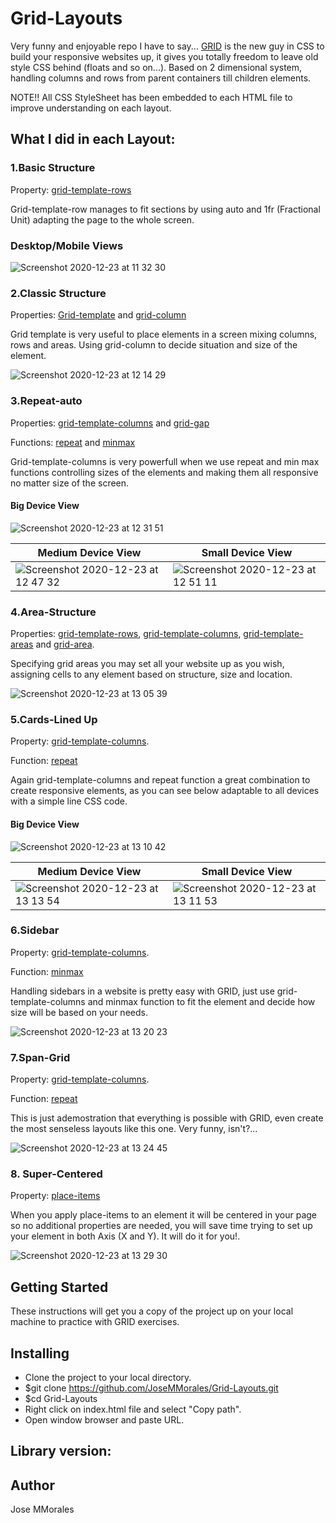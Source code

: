 # Grid-Layouts

Very funny and enjoyable repo I have to say... [GRID](https://developer.mozilla.org/en-US/docs/Web/CSS/CSS_Grid_Layout) is the new guy in CSS to build your responsive websites up, it gives you totally freedom to leave old style CSS behind (floats and so on...). Based on 2 dimensional system, handling columns and rows from parent containers till children elements.

NOTE!! All CSS StyleSheet has been embedded to each HTML file to improve understanding on each layout.

## What I did in each Layout:
### **1.Basic Structure**

Property: [grid-template-rows](https://developer.mozilla.org/en-US/docs/Web/CSS/grid-template-rows)

Grid-template-row manages to fit sections by using auto and 1fr (Fractional Unit) adapting the page to the whole screen.

### Desktop/Mobile Views
![Screenshot 2020-12-23 at 11 32 30](https://user-images.githubusercontent.com/43299285/102987421-8ea77880-4512-11eb-97c1-862f6e2f19f2.png)

### **2.Classic Structure**
Properties: [Grid-template](https://developer.mozilla.org/en-US/docs/Web/CSS/grid-template) and 
[grid-column](https://developer.mozilla.org/en-US/docs/Web/CSS/grid-column)

Grid template is very useful to place elements in a screen mixing columns, rows and areas. Using grid-column to decide situation and size of the element.

![Screenshot 2020-12-23 at 12 14 29](https://user-images.githubusercontent.com/43299285/102990873-6a4e9a80-4518-11eb-850e-963f90faa9cf.png)

### **3.Repeat-auto**
Properties: [grid-template-columns](https://developer.mozilla.org/en-US/docs/Web/CSS/grid-template-columns) and 
[grid-gap](https://developer.mozilla.org/en-US/docs/Web/CSS/gap)

Functions: [repeat](https://developer.mozilla.org/en-US/docs/Web/CSS/repeat()) and [minmax](https://developer.mozilla.org/en-US/docs/Web/CSS/minmax())

Grid-template-columns is very powerfull when we use repeat and min max functions controlling sizes of the elements and making them all responsive no matter size of the screen.

#### **Big Device View**
![Screenshot 2020-12-23 at 12 31 51](https://user-images.githubusercontent.com/43299285/102992079-d7fbc600-451a-11eb-9d26-494928f8ab05.png)

|**Medium Device View**  | **Small Device View** |
| ------------- | ------------- |
| ![Screenshot 2020-12-23 at 12 47 32](https://user-images.githubusercontent.com/43299285/102993206-07abcd80-451d-11eb-88ce-c9333c18387e.png)  | ![Screenshot 2020-12-23 at 12 51 11](https://user-images.githubusercontent.com/43299285/102993491-8bfe5080-451d-11eb-87f5-b8cb6f8fdce6.png) |

### **4.Area-Structure**
Properties: [grid-template-rows](https://developer.mozilla.org/en-US/docs/Web/CSS/grid-template-rows), [grid-template-columns](https://developer.mozilla.org/en-US/docs/Web/CSS/grid-template-columns), [grid-template-areas](https://developer.mozilla.org/en-US/docs/Web/CSS/grid-template-areas) and [grid-area](https://developer.mozilla.org/en-US/docs/Web/CSS/grid-area).

Specifying grid areas you may set all your website up as you wish, assigning cells to any element based on structure, size and location.

![Screenshot 2020-12-23 at 13 05 39](https://user-images.githubusercontent.com/43299285/102994552-91f53100-451f-11eb-83b8-4dcfbe7df3df.png)

### **5.Cards-Lined Up**

Property: [grid-template-columns](https://developer.mozilla.org/en-US/docs/Web/CSS/grid-template-columns).

Function: [repeat](https://developer.mozilla.org/en-US/docs/Web/CSS/repeat())

Again grid-template-columns and repeat function a great combination to create responsive elements, as you can see below adaptable to all devices with a simple line CSS code.

#### **Big Device View**
![Screenshot 2020-12-23 at 13 10 42](https://user-images.githubusercontent.com/43299285/102994888-44c58f00-4520-11eb-907f-425c1b69dcbc.png)

|**Medium Device View**  | **Small Device View** |
| ------------- | ------------- |
| ![Screenshot 2020-12-23 at 13 13 54](https://user-images.githubusercontent.com/43299285/102995151-b69dd880-4520-11eb-8b53-6bb35852c771.png) | ![Screenshot 2020-12-23 at 13 11 53](https://user-images.githubusercontent.com/43299285/102994996-6e7eb600-4520-11eb-91ef-cf60e2e98377.png) |

### **6.Sidebar**

Property: [grid-template-columns](https://developer.mozilla.org/en-US/docs/Web/CSS/grid-template-columns).

Function: [minmax](https://developer.mozilla.org/en-US/docs/Web/CSS/minmax())

Handling sidebars in a website is pretty easy with GRID, just use grid-template-columns and minmax function to fit the element and decide how size will be based on your needs.

![Screenshot 2020-12-23 at 13 20 23](https://user-images.githubusercontent.com/43299285/102995567-9fabb600-4521-11eb-85f5-bd9cd70a733c.png)

### **7.Span-Grid**
Property: [grid-template-columns](https://developer.mozilla.org/en-US/docs/Web/CSS/grid-template-columns).

Function: [repeat](https://developer.mozilla.org/en-US/docs/Web/CSS/repeat())

This is just ademostration that everything is possible with GRID, even create the most senseless layouts like this one. Very funny, isn't?...

![Screenshot 2020-12-23 at 13 24 45](https://user-images.githubusercontent.com/43299285/102995865-3bd5bd00-4522-11eb-9032-fc211204cf3c.png)

### **8. Super-Centered**
Property: [place-items](https://developer.mozilla.org/en-US/docs/Web/CSS/place-items)

When you apply place-items to an element it will be centered in your page so no additional properties are needed, you will save time trying to set up your element in both Axis (X and Y). It will do it for you!.

![Screenshot 2020-12-23 at 13 29 30](https://user-images.githubusercontent.com/43299285/102996177-e5b54980-4522-11eb-99f1-a3ee37b71159.png)


## Getting Started
These instructions will get you a copy of the project up on your local machine to practice with GRID exercises.

## Installing
* Clone the project to your local directory.
* $git clone https://github.com/JoseMMorales/Grid-Layouts.git
* $cd Grid-Layouts
* Right click on index.html file and select "Copy path".
* Open window browser and paste URL.

## Library version:
<!-- * Node JS v10.16.3
* Bootstrap v4.5.2
* JQuery v3.5.1
* React-scroll v1.8.1
* React-dom v16.13.1 -->

## Author
Jose MMorales